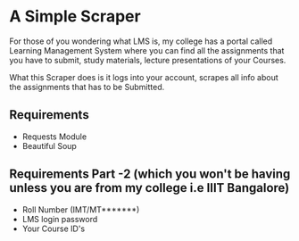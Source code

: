 # A Simple Scraper

For those of you wondering what LMS is, my college has a portal called Learning Management System where you can find all the assignments that you have to submit, study materials, lecture presentations of your Courses.

What this Scraper does is it logs into your account, scrapes all info about the assignments that has to be Submitted.


## Requirements
* Requests Module
* Beautiful Soup

## Requirements Part -2 (which you won't be having unless you are from my college i.e IIIT Bangalore)
* Roll Number (IMT/MT*******)
* LMS login password
* Your Course ID's